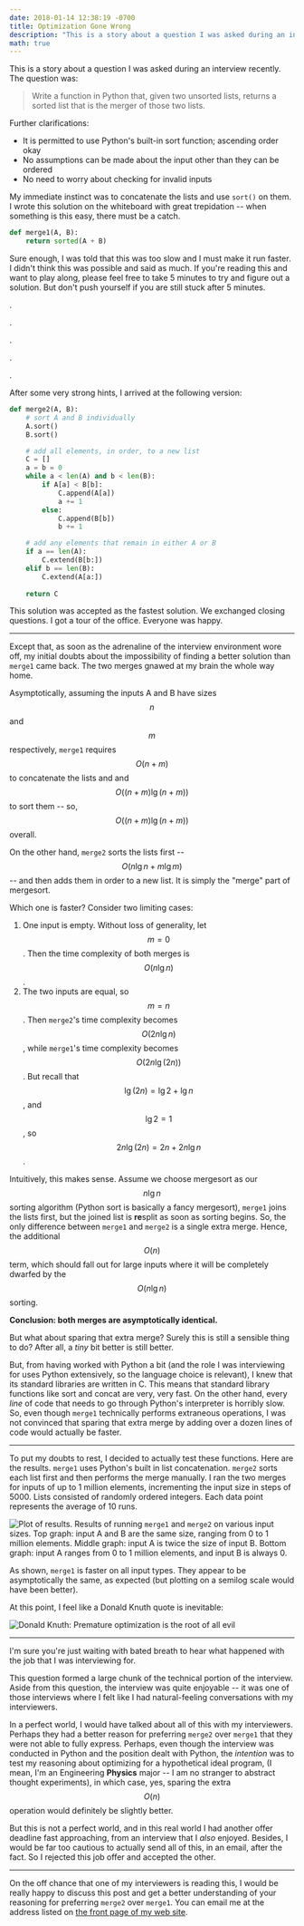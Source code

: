 ```yaml
---
date: 2018-01-14 12:38:19 -0700
title: Optimization Gone Wrong
description: "This is a story about a question I was asked during an interview recently."
math: true
---
```

This is a story about a question I was asked during an interview recently.
The question was:

> Write a function in Python that, given two unsorted lists, returns a sorted 
> list that is the merger of those two lists.

Further clarifications:

* It is permitted to use Python's built-in sort function; ascending order okay
* No assumptions can be made about the input other than they can be ordered
* No need to worry about checking for invalid inputs

My immediate instinct was to concatenate the lists and use ```sort()``` on
them. I wrote this solution on the whiteboard with great trepidation -- when
something is this easy, there must be a catch.

```python
def merge1(A, B):
	return sorted(A + B)
```

Sure enough, I was told that this was too slow and I must make it run faster. I
didn't think this was possible and said as much. If you're reading this and
want to play along, please feel free to take 5 minutes to try and figure out a
solution. But don't push yourself if you are still stuck after 5 minutes.

.

.

.

.

.

After some very strong hints, I arrived at the following version:

```python
def merge2(A, B):
	# sort A and B individually
	A.sort()
	B.sort()

	# add all elements, in order, to a new list
	C = []
	a = b = 0
	while a < len(A) and b < len(B):
		if A[a] < B[b]:
			C.append(A[a])
			a += 1
		else:
			C.append(B[b])
			b += 1

	# add any elements that remain in either A or B
	if a == len(A):
		C.extend(B[b:])
	elif b == len(B):
		C.extend(A[a:])
	
	return C
```

This solution was accepted as the fastest solution. We exchanged closing
questions. I got a tour of the office. Everyone was happy.

---

Except that, as soon as the adrenaline of the interview
environment wore off, my initial doubts about the impossibility of finding a
better solution than ```merge1``` came back. The two merges gnawed at my brain
the whole way home.

Asymptotically, assuming the inputs A and B
have sizes $$n$$ and $$m$$ respectively, ```merge1``` requires 
$$O(n + m)$$ to concatenate the lists and and $$O((n + m) \lg (n + m))$$ to
sort them -- so, $$O((n + m) \lg (n + m))$$ overall.

On the other hand, ```merge2``` sorts the lists first -- 
$$O(n \lg n + m \lg m)$$ -- and then adds them in order to a new list.
It is simply the "merge" part of mergesort.

Which one is faster? Consider two limiting cases:

1. One input is empty. Without loss of generality, let $$m = 0$$. Then the
time complexity of both merges is $$O( n \lg n)$$.
2. The two inputs are equal, so $$m = n$$. Then ```merge2```'s time complexity
becomes $$O(2n \lg n)$$, while ```merge1```'s time complexity becomes
$$O(2n \lg (2n))$$. But recall that $$\lg (2n) = \lg 2 + \lg n$$, and
$$\lg 2 = 1$$, so $$2n \lg (2n) = 2n + 2n \lg n$$.

Intuitively, this makes sense. Assume we choose mergesort as our $$n \lg n$$
sorting algorithm (Python sort is basically a fancy mergesort), ```merge1``` joins the lists first, but the joined list is <strong>re</strong>split as soon 
as sorting begins. So, the only difference between ```merge1``` and ```merge2```
is a single extra merge. Hence, the additional $$O(n)$$ term, which should fall 
out for large inputs where it will be completely dwarfed by the $$O(n \lg n)$$
sorting.

**Conclusion: both merges are asymptotically identical.**

But what about sparing that extra merge? Surely this is still a sensible
thing to do? After all, a _tiny_ bit better is still better.

But, from having worked with Python a bit (and the role I was interviewing for
uses Python extensively, so the language choice is relevant), I knew that its 
standard libraries are written in C. This means that standard library
functions like sort and concat are very, very fast. On the other hand, every 
_line_ of code that needs to go through Python's interpreter is horribly
slow. So, even though ```merge1``` technically performs extraneous operations, 
I was not convinced that sparing that extra merge by adding over a dozen 
lines of code would actually be faster.

---

To put my doubts to rest, I decided to actually test these functions. Here are the results. ```merge1``` uses Python's built in list concatenation. 
```merge2``` sorts each list first and then performs the merge manually.
I ran the two merges for inputs of up to 1 million elements, incrementing
the input size in steps of 5000. Lists consisted of randomly ordered integers.
Each data point represents the average of 10 runs.

![Plot of results.](/assets/images/2018/pymergetests-plot.png)
<span class="caption">Results of running ```merge1``` and ```merge2``` on various input sizes. Top graph: input A and B are the same size, ranging from 0
to 1 million elements. Middle graph: input A is twice the size of input B. Bottom
graph: input A ranges from 0 to 1 million elements, and input B is always 0. </span>

As shown, ```merge1``` is faster on all input types. They appear to be asymptotically the same, as expected (but plotting on a semilog scale would
have been better).

At this point, I feel like a Donald Knuth quote is inevitable:

![Donald Knuth: Premature optimization is the root of all evil](http://www.azquotes.com/picture-quotes/quote-premature-optimization-is-the-root-of-all-evil-donald-knuth-72-10-20.jpg)

---

I'm sure you're just waiting with bated breath to hear what happened with
the job that I was interviewing for.

This question formed a large chunk of the technical portion of the interview.
Aside from this question, the interview was quite enjoyable -- it was one of
those interviews where I felt like I had natural-feeling conversations with
my interviewers.

In a perfect world, I would have talked about all of this with my interviewers.
Perhaps they had a better reason for preferring ```merge2``` over ```merge1```
that they were not able to fully express. Perhaps, even though the interview
was conducted in Python and the position dealt with Python, the _intention_
was to test my reasoning about optimizing for a hypothetical ideal program,
(I mean, I'm an Engineering **Physics** major -- I am no stranger to
abstract thought experiments), in which case, yes, sparing the extra $$O(n)$$
operation would definitely be slightly better.

But this is not a perfect world, and in this real world I had another offer
deadline fast approaching, from an interview that I _also_ enjoyed.
Besides, I would be far too cautious to
actually send all of this, in an email, after the fact. So I rejected this
job offer and accepted the other.

---

On the off chance that one of my interviewers is reading this, I would be
really happy to discuss this post and get a better understanding of your
reasoning for preferring ```merge2``` over ```merge1```.
You can email me at the address listed on [the front page of my web site](http://www.lisesavard.com).